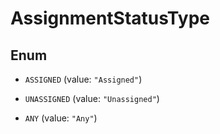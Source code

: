 

# AssignmentStatusType

## Enum


* `ASSIGNED` (value: `"Assigned"`)

* `UNASSIGNED` (value: `"Unassigned"`)

* `ANY` (value: `"Any"`)



